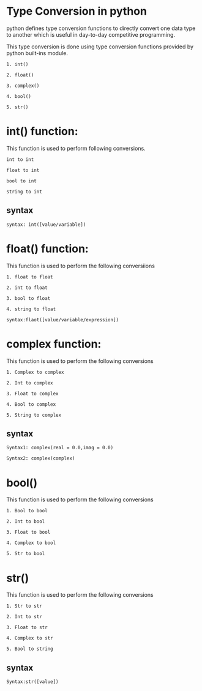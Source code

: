 # Type Conversion in python

python defines type conversion functions to directly convert one data type to another which is useful in day-to-day competitive programming.

This type conversion is done using type conversion functions provided by python built-ins module.

`1. int()`

`2. float()`

`3. complex()`

`4. bool()`

`5. str()`

# int() function:

This function is used to perform following conversions.

`int to int`

`float to int`

`bool to int`

`string to int`

## syntax
```
syntax: int([value/variable])
```

# float() function:

This function is used to perform the following conversiions

`1. float to float`

`2. int to float`

`3. bool to float`

`4. string to float`

```
syntax:flaot([value/variable/expression])

```

# complex function:

This function is used to perform the following conversions

`1.	Complex to complex`

`2.	Int to complex`

`3.	Float to complex`

`4.	Bool to complex`

`5.	String to complex`


## syntax

```
Syntax1: complex(real = 0.0,imag = 0.0)

Syntax2: complex(complex)

```

# bool()

This function is used to perform the following conversions

`1.	Bool to bool`

`2.	Int to bool`

`3.	Float to bool`

`4.	Complex to bool`

`5.	Str to bool`

# str()

This function is used to perform the following conversions

`1.	Str to str`

`2.	Int to str`

`3.	Float to str`

`4.	Complex to str`

`5.	Bool to string`

## syntax

```
Syntax:str([value])

```
